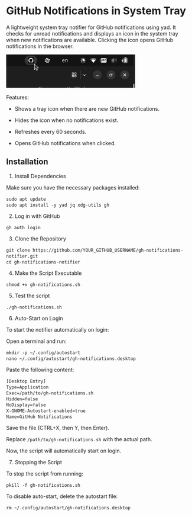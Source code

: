 # GitHub Notifications in System Tray

A lightweight system tray notifier for GitHub notifications using yad. It checks for unread notifications and displays an icon in the system tray when new notifications are available. Clicking the icon opens GitHub notifications in the browser.

![](screenshot.png)

Features:

- Shows a tray icon when there are new GitHub notifications.

- Hides the icon when no notifications exist.

- Refreshes every 60 seconds.

- Opens GitHub notifications when clicked.

## Installation

1. Install Dependencies

Make sure you have the necessary packages installed:

```
sudo apt update
sudo apt install -y yad jq xdg-utils gh
```

2. Log in with GitHub

```
gh auth login
```

3. Clone the Repository

```
git clone https://github.com/YOUR_GITHUB_USERNAME/gh-notifications-notifier.git
cd gh-notifications-notifier
```

4. Make the Script Executable

```
chmod +x gh-notifications.sh
```

5. Test the script

```
./gh-notifications.sh
```

6. Auto-Start on Login

To start the notifier automatically on login:

Open a terminal and run:

```
mkdir -p ~/.config/autostart
nano ~/.config/autostart/gh-notifications.desktop
```

Paste the following content:

```
[Desktop Entry]
Type=Application
Exec=/path/to/gh-notifications.sh
Hidden=false
NoDisplay=false
X-GNOME-Autostart-enabled=true
Name=GitHub Notifications
```

Save the file (CTRL+X, then Y, then Enter).

Replace `/path/to/gh-notifications.sh` with the actual path.

Now, the script will automatically start on login.

7. Stopping the Script

To stop the script from running:

```
pkill -f gh-notifications.sh
```

To disable auto-start, delete the autostart file:

```
rm ~/.config/autostart/gh-notifications.desktop
```

